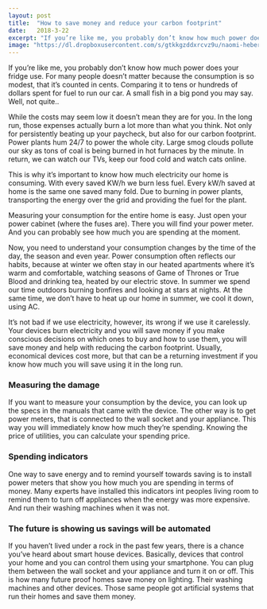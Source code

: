 ```yaml
---
layout: post
title:  "How to save money and reduce your carbon footprint"
date:   2018-3-22
excerpt: "If you’re like me, you probably don’t know how much power does your fridge use. For many people doesn’t matter because the consumption is so modest, that it’s counted in cents. Comparing it to tens or hundreds of dollars spent for fuel to run our car. A small fish in a big pond you may say. Well, not quite.."
image: "https://dl.dropboxusercontent.com/s/gtkkgzddxrcvz9u/naomi-hebert-188443-unsplash.jpg"
---
```


If you’re like me, you probably don’t know how much power does your fridge use. For many people doesn’t matter because the consumption is so modest, that it’s counted in cents. Comparing it to tens or hundreds of dollars spent for fuel to run our car. A small fish in a big pond you may say. Well, not quite..



While the costs may seem low it doesn’t mean they are for you. In the long run, those expenses actually burn a lot more than what you think. Not only for persistently beating up your paycheck, but also for our carbon footprint. Power plants hum 24/7 to power the whole city. Large smog clouds pollute our sky as tons of coal is being burned in hot furnaces by the minute. In return, we can watch our TVs, keep our food cold and watch cats online.

This is why it’s important to know how much electricity our home is consuming. With every saved KW/h we burn less fuel.
Every kW/h saved at home is the same one saved many fold. Due to burning in power plants, transporting the energy over the grid and providing the fuel for the plant.

Measuring your consumption for the entire home is easy. Just open your power cabinet (where the fuses are). There you will find your power meter. And you can probably see how much you are spending at the moment.

Now, you need to understand your consumption changes by the time of the day, the season and even year. Power consumption often reflects our habits, because at winter we often stay in our heated apartments where it’s warm and comfortable, watching seasons of Game of Thrones or True Blood and drinking tea, heated by our electric stove. In summer we spend our time outdoors burning bonfires and looking at stars at nights. At the same time, we don’t have to heat up our home in summer, we cool it down, using AC.

It’s not bad if we use electricity, however, its wrong if we use it carelessly. Your devices burn electricity and you will save money if you make conscious decisions on which ones to buy and how to use them, you will save money and help with reducing the carbon footprint. Usually, economical devices cost more, but that can be a returning investment if you know how much you will save using it in the long run.

### Measuring the damage
If you want to measure your consumption by the device, you can look up the specs in the manuals that came with the device. The other way is to get power meters, that is connected to the wall socket and your appliance. This way you will immediately know how much they’re spending. Knowing the price of utilities, you can calculate your spending price.

### Spending indicators
One way to save energy and to remind yourself towards saving is to install power meters that show you how much you are spending in terms of money. Many experts have installed this indicators int peoples living room to remind them to turn off appliances when the energy was more expensive. And run their washing machines when it was not.

### The future is showing us savings will be automated
If you haven’t lived under a rock in the past few years, there is a chance you’ve heard about smart house devices. Basically, devices that control your home and you can control them using your smartphone. You can plug them between the wall socket and your appliance and turn it on or off. This is how many future proof homes save money on lighting. Their washing machines and other devices. Those same people got artificial systems that run their homes and save them money.
